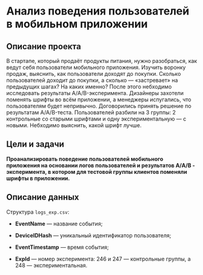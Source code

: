 # Анализ поведения пользователей в мобильном приложении
## Описание проекта
В стартапе, который продаёт продукты питания, нужно разобраться, как ведут себя пользователи мобильного приложения. Изучить воронку продаж, выяснить, как пользователи доходят до покупки. Сколько пользователей доходит до покупки, а сколько — «застревает» на предыдущих шагах? На каких именно?
После этого небходимо исследовать результаты A/A/B-эксперимента. Дизайнеры захотели поменять шрифты во всём приложении, а менеджеры испугались, что пользователям будет непривычно. Договорились принять решение по результатам A/A/B-теста. Пользователей разбили на 3 группы: 2 контрольные со старыми шрифтами и одну экспериментальную — с новыми. Небходимо выяснить, какой шрифт лучше.
## Цели и задачи
<b>Проанализировать поведение пользователей мобильного приложения на основании логов пользователей и результатов А/А/В - эксперимента, в котором для тестовой группы клиентов поменяли шрифты в приложении.</b>

## Описание данных

<div>

Структура `logs_exp.csv`:
* <b>EventName</b> — название события;

* <b>DeviceIDHash</b> — уникальный идентификатор пользователя;

* <b>EventTimestamp</b> — время события;

* <b>ExpId</b> — номер эксперимента: 246 и 247 — контрольные группы, а 248 — экспериментальная.
</div>


